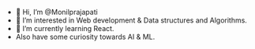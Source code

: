 - 👋 Hi, I’m @Monilprajapati
- 👀 I’m interested in Web development & Data structures and Algorithms.
- 🌱 I’m currently learning React.
- Also have some curiosity towards AI & ML.

<!---
Monilprajapati/Monilprajapati is a ✨ special ✨ repository because its `README.md` (this file) appears on your GitHub profile.
You can click the Preview link to take a look at your changes.
--->
